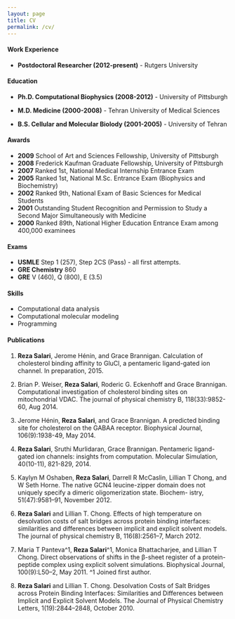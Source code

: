 ```yaml
---
layout: page
title: CV
permalink: /cv/
---
```


#### Work Experience

- **Postdoctoral Researcher (2012-present)** - Rutgers University

#### Education

- **Ph.D. Computational Biophysics (2008-2012)** - University of Pittsburgh

- **M.D. Medicine (2000-2008)** - Tehran University of Medical Sciences

- **B.S. Cellular and Molecular Biolody (2001-2005)** - University of Tehran



#### Awards
- **2009**	School of Art and Sciences Fellowship, University of Pittsburgh
- **2008**	Frederick Kaufman Graduate Fellowship, University of Pittsburgh
- **2007**	Ranked 1st, National Medical Internship Entrance Exam
- **2005**	Ranked 1st, National M.Sc. Entrance Exam (Biophysics and Biochemistry)
- **2002**	Ranked 9th, National Exam of Basic Sciences for Medical Students
- **2001**	Outstanding Student Recognition and Permission to Study a Second Major Simultaneously with Medicine
- **2000**	Ranked 89th, National Higher Education Entrance Exam among 400,000 examinees

#### Exams

- **USMLE**  Step 1 (257), Step 2CS (Pass) - all first attempts.
- **GRE Chemistry** 860 
- **GRE** V (460), Q (800), E (3.5)


#### Skills

- Computational data analysis
- Computational molecular modeling
- Programming

#### Publications

1.	**Reza Salari**, Jerome Hénin, and Grace Brannigan. Calculation of cholesterol
    binding affinity to GluCl, a pentameric ligand-gated ion channel. In
    preparation, 2015.

2.	Brian P. Weiser, **Reza Salari**, Roderic G. Eckenhoff and Grace Brannigan.
    Computational investigation of cholesterol binding sites on mitochondrial
    VDAC. The journal of physical chemistry B, 118(33):9852-60, Aug 2014.

3.	Jerome Hénin, **Reza Salari**, and Grace Brannigan. A predicted binding site
    for cholesterol on the GABAA receptor. Biophysical Journal, 106(9):1938-49,
        May 2014.

4.	**Reza Salari**, Sruthi Murlidaran, Grace Brannigan. Pentameric ligand-gated
    ion channels: insights from computation. Molecular Simulation, 40(10-11),
    821-829, 2014.

5.	Kaylyn M Oshaben, **Reza Salari**, Darrell R McCaslin, Lillian T Chong, and W
    Seth Horne. The native GCN4 leucine-zipper domain does not uniquely specify
    a dimeric oligomerization state. Biochem- istry, 51(47):9581–91, November
    2012.

6.	**Reza Salari** and Lillian T. Chong. Effects of high temperature on
    desolvation costs of salt bridges across protein binding interfaces:
    similarities and differences between implicit and explicit solvent models.
    The journal of physical chemistry B, 116(8):2561–7, March 2012.

7.	Maria T Panteva^1, **Reza Salari**^1, Monica Bhattacharjee, and Lillian T Chong.
    Direct observations of shifts in the β-sheet register of a protein-peptide
    complex using explicit solvent simulations. Biophysical Journal,
    100(9):L50–2, May 2011. ^1 Joined first author.

8.	**Reza Salari** and Lillian T. Chong. Desolvation Costs of Salt Bridges across
    Protein Binding Interfaces: Similarities and Differences between Implicit
    and Explicit Solvent Models. The Journal of Physical Chemistry Letters,
    1(19):2844–2848, October 2010.




